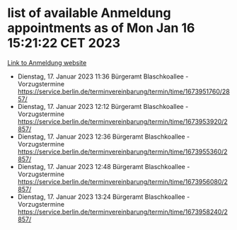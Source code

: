 # list of available Anmeldung appointments as of Mon Jan 16 15:21:22 CET 2023
[Link to Anmeldung website](https://service.berlin.de/terminvereinbarung/termin/tag.php?termin=0&anliegen[]=120686&dienstleisterlist=122210,122217,327316,122219,327312,122227,327314,122231,327346,122243,327348,122252,329742,122260,329745,122262,329748,122254,329751,122271,327278,122273,327274,122277,327276,330436,122280,327294,122282,327290,122284,327292,327539,122291,327270,122285,327266,122286,327264,122296,327268,150230,329760,122301,327282,122297,327286,122294,327284,122312,329763,122314,329775,122304,327330,122311,327334,122309,327332,122281,327352,122279,329772,122276,327324,122274,327326,122267,329766,122246,327318,122251,327320,122257,327322,122208,327298,122226,327300,121362,121364&herkunft=http%3A%2F%2Fservice.berlin.de%2Fdienstleistung%2F120686%2F)
- Dienstag, 17. Januar 2023 11:36 Bürgeramt Blaschkoallee - Vorzugstermine https://service.berlin.de/terminvereinbarung/termin/time/1673951760/2857/
- Dienstag, 17. Januar 2023 12:12 Bürgeramt Blaschkoallee - Vorzugstermine https://service.berlin.de/terminvereinbarung/termin/time/1673953920/2857/
- Dienstag, 17. Januar 2023 12:36 Bürgeramt Blaschkoallee - Vorzugstermine https://service.berlin.de/terminvereinbarung/termin/time/1673955360/2857/
- Dienstag, 17. Januar 2023 12:48 Bürgeramt Blaschkoallee - Vorzugstermine https://service.berlin.de/terminvereinbarung/termin/time/1673956080/2857/
- Dienstag, 17. Januar 2023 13:24 Bürgeramt Blaschkoallee - Vorzugstermine https://service.berlin.de/terminvereinbarung/termin/time/1673958240/2857/
